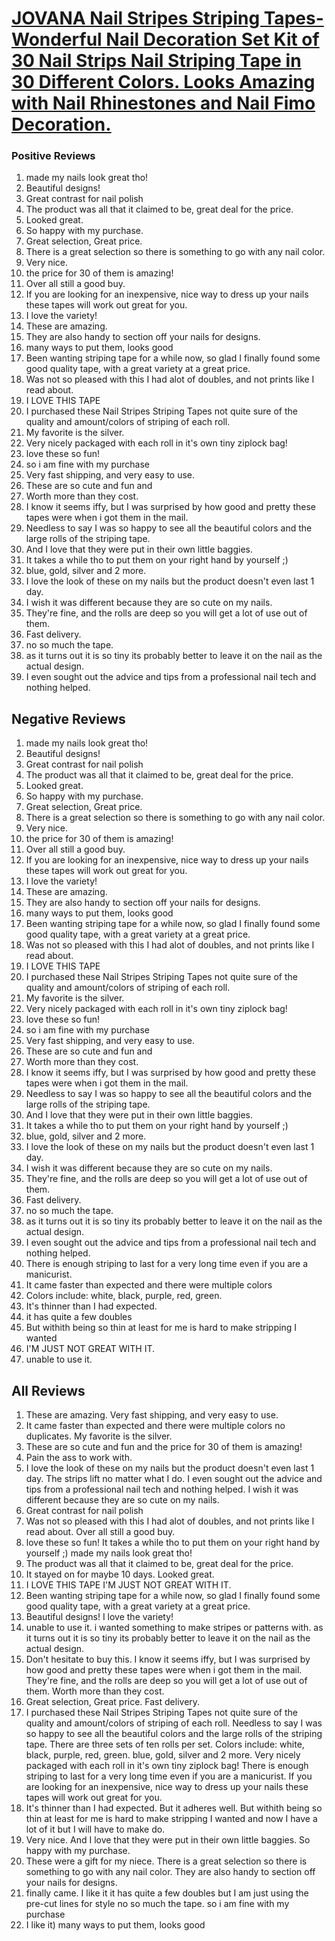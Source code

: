 # [JOVANA Nail Stripes Striping Tapes- Wonderful Nail Decoration Set Kit of 30 Nail Strips Nail Striping Tape in 30 Different Colors. Looks Amazing with Nail Rhinestones and Nail Fimo Decoration.](https://products.checkmycream.com/products/JOVANA-Nail-Stripes-Striping-Tapes-Wonderful-Nail-Decoration-Set-Kit-of-30-Nail-Strips-Nail-Striping-Tape-in-30-Different-Colors.-Looks-Amazing-with-Nail-Rhinestones-and-Nail-Fimo-Decoration..html)

### Positive Reviews

<ol>
      <li>made my nails look great tho!</li>
      <li>Beautiful designs!</li>
      <li>Great contrast for nail polish</li>
      <li>The product was all that it claimed to be,  great deal for the price.</li>
      <li>Looked great.</li>
      <li>So happy with my purchase.</li>
      <li>Great selection, Great price.</li>
      <li>There is a great selection so there is something to go with any nail color.</li>
      <li>Very nice.</li>
      <li>the price for 30 of them is amazing!</li>
      <li>Over all still a good buy.</li>
      <li>If you are looking for an inexpensive, nice way to dress up your nails these tapes will work out great for you.</li>
      <li>I love the variety!</li>
      <li>These are amazing.</li>
      <li>They are also handy to section off your nails for designs.</li>
      <li>many ways to put them, looks good</li>
      <li>Been wanting striping tape for a while now, so glad I finally found some good quality tape, with a great variety at a great price.</li>
      <li>Was not so pleased with this I had alot of doubles, and not prints like I read about.</li>
      <li>I LOVE THIS TAPE</li>
      <li>I purchased these Nail Stripes Striping Tapes not quite sure of the quality and amount/colors of striping of each roll.</li>
      <li>My favorite is the silver.</li>
      <li>Very nicely packaged with each roll in it&#x27;s own tiny ziplock bag!</li>
      <li>love these so fun!</li>
      <li>so i am fine with my purchase</li>
      <li>Very fast shipping, and very easy to use.</li>
      <li>These are so cute and fun and</li>
      <li>Worth more than they cost.</li>
      <li>I know it seems iffy, but I was surprised by how good and pretty these tapes were when i got them in the mail.</li>
      <li>Needless to say I was so happy to see all the beautiful colors and the large rolls of the striping tape.</li>
      <li>And I love that they were put in their own little baggies.</li>
      <li>It takes a while tho to put them on your right hand by yourself ;)</li>
      <li>blue, gold, silver and 2 more.</li>
      <li>I love the look of these on my nails but the product doesn&#x27;t even last 1 day.</li>
      <li>I wish it was different because they are so cute on my nails.</li>
      <li>They&#x27;re fine, and the rolls are deep so you will get a lot of use out of them.</li>
      <li>Fast delivery.</li>
      <li>no so much the tape.</li>
      <li>as it turns out it is so tiny its probably better to leave it on the nail as the actual design.</li>
      <li>I even sought out the advice and tips from a professional nail tech and nothing helped.</li>
</ol>


<h2>Negative Reviews</h2>
<ol>
<li> made my nails look great tho!</li>
<li> Beautiful designs!</li>
<li> Great contrast for nail polish</li>
<li> The product was all that it claimed to be,  great deal for the price.</li>
<li> Looked great.</li>
<li> So happy with my purchase.</li>
<li> Great selection, Great price.</li>
<li> There is a great selection so there is something to go with any nail color.</li>
<li> Very nice.</li>
<li> the price for 30 of them is amazing!</li>
<li> Over all still a good buy.</li>
<li> If you are looking for an inexpensive, nice way to dress up your nails these tapes will work out great for you.</li>
<li> I love the variety!</li>
<li> These are amazing.</li>
<li> They are also handy to section off your nails for designs.</li>
<li> many ways to put them, looks good</li>
<li> Been wanting striping tape for a while now, so glad I finally found some good quality tape, with a great variety at a great price.</li>
<li> Was not so pleased with this I had alot of doubles, and not prints like I read about.</li>
<li> I LOVE THIS TAPE</li>
<li> I purchased these Nail Stripes Striping Tapes not quite sure of the quality and amount/colors of striping of each roll.</li>
<li> My favorite is the silver.</li>
<li> Very nicely packaged with each roll in it&#x27;s own tiny ziplock bag!</li>
<li> love these so fun!</li>
<li> so i am fine with my purchase</li>
<li> Very fast shipping, and very easy to use.</li>
<li> These are so cute and fun and</li>
<li> Worth more than they cost.</li>
<li> I know it seems iffy, but I was surprised by how good and pretty these tapes were when i got them in the mail.</li>
<li> Needless to say I was so happy to see all the beautiful colors and the large rolls of the striping tape.</li>
<li> And I love that they were put in their own little baggies.</li>
<li> It takes a while tho to put them on your right hand by yourself ;)</li>
<li> blue, gold, silver and 2 more.</li>
<li> I love the look of these on my nails but the product doesn&#x27;t even last 1 day.</li>
<li> I wish it was different because they are so cute on my nails.</li>
<li> They&#x27;re fine, and the rolls are deep so you will get a lot of use out of them.</li>
<li> Fast delivery.</li>
<li> no so much the tape.</li>
<li> as it turns out it is so tiny its probably better to leave it on the nail as the actual design.</li>
<li> I even sought out the advice and tips from a professional nail tech and nothing helped.</li>
<li> There is enough striping to last for a very long time even if you are a manicurist.</li>
<li> It came faster than expected and there were multiple colors</li>
<li> Colors include: white, black, purple, red, green.</li>
<li> It&#x27;s thinner than I had expected.</li>
<li> it has quite a few doubles</li>
<li> But withith being so thin at least for me is hard to make stripping I wanted</li>
<li> I&#x27;M JUST NOT GREAT WITH IT.</li>
<li> unable to use it.</li>
</ol>

<h2>All Reviews</h2>

<ol>
    <li> These are amazing. Very fast shipping, and very easy to use.</li>
    <li> It came faster than expected and there were multiple colors no duplicates. My favorite is the silver.</li>
    <li> These are so cute and fun and the price for 30 of them is amazing!</li>
    <li> Pain the ass to work with.</li>
    <li> I love the look of these on my nails but the product doesn&#x27;t even last 1 day. The strips lift no matter what I do. I even sought out the advice and tips from a professional nail tech and nothing helped. I wish it was different because they are so cute on my nails.</li>
    <li> Great contrast for nail polish</li>
    <li> Was not so pleased with this I had alot of doubles, and not prints like I read about. Over all still a good buy.</li>
    <li> love these so fun! It takes a while tho to put them on your right hand by yourself ;) made my nails look great tho!</li>
    <li> The product was all that it claimed to be,  great deal for the price.</li>
    <li> It stayed on for maybe 10 days. Looked great.</li>
    <li> I LOVE THIS TAPE I&#x27;M JUST NOT GREAT WITH IT.</li>
    <li> Been wanting striping tape for a while now, so glad I finally found some good quality tape, with a great variety at a great price.</li>
    <li> Beautiful designs! I love the variety!</li>
    <li> unable to use it. i wanted something to make stripes or patterns with. as it turns out it is so tiny its probably better to leave it on the nail as the actual design.</li>
    <li> Don&#x27;t hesitate to buy this. I know it seems iffy, but I was surprised by how good and pretty these tapes were when i got them in the mail. They&#x27;re fine, and the rolls are deep so you will get a lot of use out of them. Worth more than they cost.</li>
    <li> Great selection, Great price. Fast delivery.</li>
    <li> I purchased these Nail Stripes Striping Tapes not quite sure of the quality and amount/colors of striping of each roll. Needless to say I was so happy to see all the beautiful colors and the large rolls of the striping tape. There are three sets of ten rolls per set. Colors include: white, black, purple, red, green. blue, gold, silver and 2 more. Very nicely packaged with each roll in it&#x27;s own tiny ziplock bag! There is enough striping to last for a very long time even if you are a manicurist. If you are looking for an inexpensive, nice way to dress up your nails these tapes will work out great for you.</li>
    <li> It&#x27;s thinner than I had expected. But it adheres well. But withith being so thin at least for me is hard to make stripping I wanted and now I have a lot of it but I will have to make do.</li>
    <li> Very nice. And I love that they were put in their own little baggies. So happy with my purchase.</li>
    <li> These were a gift for my niece. There is a great selection so there is something to go with any nail color. They are also handy to section off your nails for designs.</li>
    <li> finally came. I like it it has quite a few doubles but I am just using the pre-cut lines for style no so much the tape. so i am fine with my purchase</li>
    <li> I like it) many ways to put them, looks good</li>
</ol>




